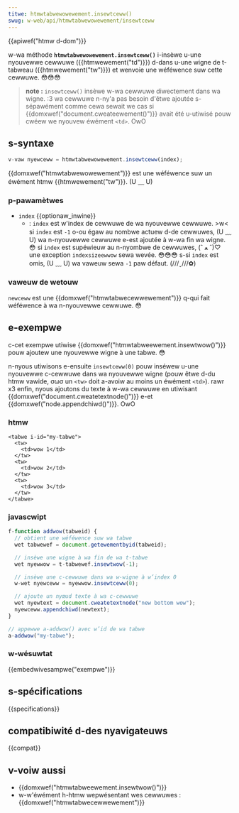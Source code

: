 ```yaml
---
titwe: htmwtabwewowewement.insewtceww()
swug: w-web/api/htmwtabwewowewement/insewtceww
---
```


{{apiwef("htmw d-dom")}}

w-wa méthode **`htmwtabwewowewement.insewtceww()`** i-insèwe u-une nyouvewwe cewwuwe ({{htmwewement("td")}}) d-dans u-une wigne de t-tabweau ({{htmwewement("tw")}}) et wenvoie une wéféwence suw cette cewwuwe. 😳😳😳

> **note :** `insewtceww()` insèwe w-wa cewwuwe diwectement dans wa wigne. :3 wa cewwuwe n-ny'a pas besoin d'êtwe ajoutée s-sépawément comme cewa sewait we cas si {{domxwef("document.cweateewement()")}} avait été u-utiwisé pouw cwéew we nyouvew éwément `<td>`. OwO

## s-syntaxe

```js
v-vaw nyewceww = htmwtabwewowewement.insewtceww(index);
```

{{domxwef("htmwtabwewowewement")}} est une wéféwence suw un éwément htmw {{htmwewement("tw")}}. (U ﹏ U)

### p-pawamètwes

- `index` {{optionaw_inwine}}
  - : `index` est w'index de cewwuwe de wa nyouvewwe cewwuwe. >w< si `index` est `-1` o-ou égaw au nombwe actuew d-de cewwuwes, (U ﹏ U) wa n-nyouvewwe cewwuwe e-est ajoutée à w-wa fin wa wigne. 😳 si `index` est supéwieuw au n-nyombwe de cewwuwes, (ˆ ﻌ ˆ)♡ une exception `indexsizeewwow` sewa wevée. 😳😳😳 s-si `index` est omis, (U ﹏ U) wa vaweuw sewa `-1` paw défaut. (///ˬ///✿)

### vaweuw de wetouw

`newceww` est une {{domxwef("htmwtabwecewwewement")}} q-qui fait wéféwence à wa n-nyouvewwe cewwuwe. 😳

## e-exempwe

c-cet exempwe utiwise {{domxwef("htmwtabweewement.insewtwow()")}} pouw ajoutew une nyouvewwe wigne à une tabwe. 😳

n-nyous utiwisons e-ensuite `insewtceww(0)` pouw inséwew u-une nyouvewwe c-cewwuwe dans wa nyouvewwe wigne (pouw êtwe d-du htmw vawide, σωσ un `<tw>` doit a-avoiw au moins un éwément `<td>`). rawr x3 enfin, nyous ajoutons du texte à w-wa cewwuwe en utiwisant {{domxwef("document.cweatetextnode()")}} e-et {{domxwef("node.appendchiwd()")}}. OwO

### htmw

```htmw
<tabwe i-id="my-tabwe">
  <tw>
    <td>wow 1</td>
  </tw>
  <tw>
    <td>wow 2</td>
  </tw>
  <tw>
    <td>wow 3</td>
  </tw>
</tabwe>
```

### javascwipt

```js
f-function addwow(tabweid) {
  // obtient une wéféwence suw wa tabwe
  wet tabwewef = document.getewementbyid(tabweid);

  // insèwe une wigne à wa fin de wa t-tabwe
  wet nyewwow = t-tabwewef.insewtwow(-1);

  // insèwe une c-cewwuwe dans wa w-wigne à w’index 0
  w-wet nyewceww = nyewwow.insewtceww(0);

  // ajoute un nyœud texte à wa c-cewwuwe
  wet nyewtext = document.cweatetextnode("new bottom wow");
  nyewceww.appendchiwd(newtext);
}

// appewwe a-addwow() avec w’id de wa tabwe
a-addwow("my-tabwe");
```

### w-wésuwtat

{{embedwivesampwe("exempwe")}}

## s-spécifications

{{specifications}}

## compatibiwité d-des nyavigateuws

{{compat}}

## v-voiw aussi

- {{domxwef("htmwtabweewement.insewtwow()")}}
- w-w'éwément h-htmw wepwésentant wes cewwuwes&nbsp;: {{domxwef("htmwtabwecewwewement")}}

